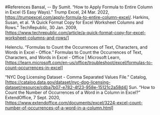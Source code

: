 #References
Bansal, -- By  Sumit. “How to Apply Formula to Entire Column in Excel (5 Easy Ways).” Trump Excel, 24 Mar. 2022, https://trumpexcel.com/apply-formula-to-entire-column-excel/. 
  Harkins, Susan, et al. “A Quick Format Copy for Excel Worksheet Columns and Rows.” TechRepublic, 30 Jan. 2009, [https://www.techrepublic.com/article/a-quick-format-copy-for-excel-worksheet-columns-and-rows/]

Helenclu. “Formulas to Count the Occurrences of Text, Characters, and Words in Excel - Office.” Formulas to Count the Occurrences of Text, Characters, and Words in Excel - Office | Microsoft Learn, [https://learn.microsoft.com/en-us/office/troubleshoot/excel/formulas-to-count-occurrences-in-excel] 

“NYC Dog Licensing Dataset - Comma Separated Values File.” Catalog, [https://catalog.data.gov/dataset/nyc-dog-licensing-dataset/resource/cdba7b07-e782-4f23-958e-15121c2a58d4]
  Sun. “How to Count the Number of Occurrences of a Word in a Column in Excel?” ExtendOffice, 7 Sept. 2020, [https://www.extendoffice.com/documents/excel/3224-excel-count-number-of-occurrences-of-a-word-in-a-column.html]
